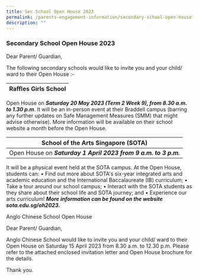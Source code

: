 ```yaml
---
title: Sec School Open House 2023
permalink: /parents-engagement-information/secondary-school-open-house-2023/
description: ""
---
```

### Secondary School Open House 2023

Dear Parent/ Guardian,

The following secondary schools would like to invite you and your child/ ward to their Open House :-

| Raffles Girls School | 
| -------- |
Open House on ***Saturday 20 May 2023 (Term 2 Week 9), from 8.30 a.m. to 1.30 p.m***. 
It will be an in-person event at their Braddell campus (barring any further updates on Safe Management Measures (SMM) that might advise otherwise). 
More information will be available on their school website a month before the Open House. 

 | School of the Arts Singapore (SOTA) | 
| -------- |
| Open House on ***Saturday 1 April 2023 from 9 a.m. to 3  p.m.***
It will be a physical event held at the SOTA campus. At the Open House, students can:
•	Find out more about SOTA's six-year integrated arts and academic education and the International Baccalaureate (IB) curriculum;
•	Take a tour around our school campus;
•	Interact with the SOTA students as they share about their school life and SOTA journey; and
•	Experience our arts curriculum!
***More information can be found on the website sota.edu.sg/oh2023.***



Anglo Chinese School Open House

Dear Parent/ Guardian,

Anglo Chinese School would like to invite you and your child/ ward to their Open House on Saturday 15 April 2023 from 8.30 a.m. to 12.30 p.m. 
Please refer to the attached enclosed invitation letter and Open House brochure for the details.

Thank you.